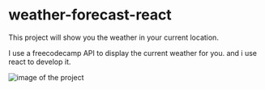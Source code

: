 # weather-forecast-react

This project will show you the weather in your current location.

I use a freecodecamp API to display the current weather for you. and i use react to develop it.

![image of the project](https://scontent.fsgn5-6.fna.fbcdn.net/v/t1.15752-9/54517155_2317644961787716_1231871597736886272_n.png?_nc_cat=106&_nc_oc=AQnMYYk3j2ge91U0BYFmcLuoZJw8-h7f_yjEsPrniVn96KI8ksqHyY99OpCer3SgAAA&_nc_ht=scontent.fsgn5-6.fna&oh=a33d268d07d750e38d121089593c3a54&oe=5D08DC4D)